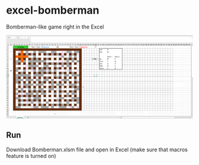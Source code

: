 # excel-bomberman

Bomberman-like game right in the Excel

![img.png](./assets/preview.png)

## Run

Download Bomberman.xlsm file and open in Excel (make sure that macros feature is turned on)
